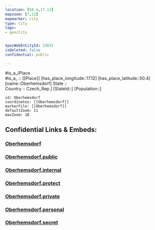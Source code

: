 ```yaml
---
location: [50.4,17.12] 
mapzoom: [7,12] 
mapmarker: city 
type: City
tags:
- geo/City


SpocWebEntityId: 33031
isDeleted: false
confidential: public

---
```

#is_a_/Place  
#is_a_ :: [[Place]] 
[has_place_longitude::17.12] 
[has_place_latitude::50.4] 
[name::Oberhemsdorf] 
State ::  
Country :: Czech_Rep.] 
[StateId::] 
[Population::] 



```leaflet
id: Oberhemsdorf
coordinates: [[Oberhemsdorf]] 
markerFile: [[Oberhemsdorf]] 
defaultZoom: 11 
maxZoom: 18
```


## Confidential Links & Embeds: 

### [Oberhemsdorf](/_Standards/Earth/Continent/Europe/Europe~East/Poland/Provinces~Poland/Opole/City/Oberhemsdorf.md) 

### [Oberhemsdorf.public](/_public/Earth/Continent/Europe/Europe~East/Poland/Provinces~Poland/Opole/City/Oberhemsdorf.public.md) 

### [Oberhemsdorf.internal](/_internal/Earth/Continent/Europe/Europe~East/Poland/Provinces~Poland/Opole/City/Oberhemsdorf.internal.md) 

### [Oberhemsdorf.protect](/_protect/Earth/Continent/Europe/Europe~East/Poland/Provinces~Poland/Opole/City/Oberhemsdorf.protect.md) 

### [Oberhemsdorf.private](/_private/Earth/Continent/Europe/Europe~East/Poland/Provinces~Poland/Opole/City/Oberhemsdorf.private.md) 

### [Oberhemsdorf.personal](/_personal/Earth/Continent/Europe/Europe~East/Poland/Provinces~Poland/Opole/City/Oberhemsdorf.personal.md) 

### [Oberhemsdorf.secret](/_secret/Earth/Continent/Europe/Europe~East/Poland/Provinces~Poland/Opole/City/Oberhemsdorf.secret.md)

